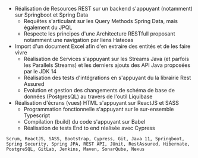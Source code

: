 - Réalisation de Resources REST sur un backend s'appuyant (notamment) sur Springboot et Spring Data
  - Requêtes s'articulant sur les Query Methods Spring Data, mais également du JPQL
  - Respecte les principes d'une Architecture RESTfull proposant notamment une navigation par liens Hateoas
- Import d'un document Excel afin d'en extraire des entités et de les faire vivre
  - Réalisation de Services s'appuyant sur les Streams Java (et parfois les Parallels Streams) et les derniers ajouts des API Java proposées par le JDK 14
  - Réalisation des tests d'intégrations en s'appuyant du la librairie Rest Assured
  - Evolution et gestion des changements de schéma de base de données (PostgresQL) au travers de l'outil Liquibase
- Réalisation d'écrans (vues) HTML s'appuyant sur ReactJS et SASS
  - Programmation fonctionnelle s'appuyant sur le sur-ensemble Typescript
  - Compilation (build) du code s'appuyant sur Babel
  - Réalisation de tests End to end réalisée avec Cypress

``Scrum, ReactJS, SASS, Bootstrap, Cypress, Git, Java 11, Springboot, Spring Security, Spring JPA, REST API, JUnit, RestAssured, Hibernate, PostgreSQL, GitLab, Jenkins, Maven, SonarQube, Nexus``
